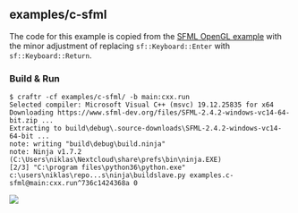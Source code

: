 ## examples/c-sfml

The code for this example is copied from the [SFML OpenGL example][0] with
the minor adjustment of replacing `sf::Keyboard::Enter` with
`sf::Keyboard::Return`.

  [0]: https://github.com/SFML/SFML/tree/master/examples/opengl

### Build & Run

```
$ craftr -cf examples/c-sfml/ -b main:cxx.run
Selected compiler: Microsoft Visual C++ (msvc) 19.12.25835 for x64
Downloading https://www.sfml-dev.org/files/SFML-2.4.2-windows-vc14-64-bit.zip ...
Extracting to build\debug\.source-downloads\SFML-2.4.2-windows-vc14-64-bit ...
note: writing "build\debug\build.ninja"
note: Ninja v1.7.2 (C:\Users\niklas\Nextcloud\share\prefs\bin\ninja.EXE)
[2/3] "C:\program files\python36\python.exe" c:\users\niklas\repo...s\ninja\buildslave.py examples.c-sfml@main:cxx.run^736c1424368a 0
```

![](https://i.imgur.com/uqbI1St.png)
